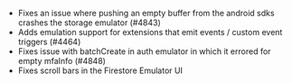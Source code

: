 - Fixes an issue where pushing an empty buffer from the android sdks crashes the storage emulator (#4843)
- Adds emulation support for extensions that emit events / custom event triggers (#4464)
- Fixes issue with batchCreate in auth emulator in which it errored for empty mfaInfo (#4848)
- Fixes scroll bars in the Firestore Emulator UI